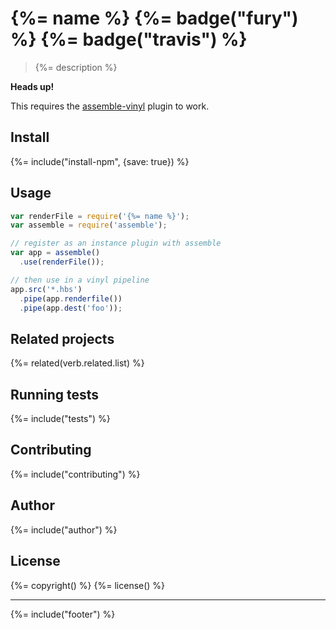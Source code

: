 # {%= name %} {%= badge("fury") %} {%= badge("travis") %}

> {%= description %}

**Heads up!**

This requires the [assemble-vinyl](https://github.com/assemble/assemble-vinyl) plugin to work.

## Install
{%= include("install-npm", {save: true}) %}

## Usage

```js
var renderFile = require('{%= name %}');
var assemble = require('assemble');

// register as an instance plugin with assemble
var app = assemble()
  .use(renderFile());

// then use in a vinyl pipeline
app.src('*.hbs')
  .pipe(app.renderfile())
  .pipe(app.dest('foo'));
```

## Related projects
{%= related(verb.related.list) %}  

## Running tests
{%= include("tests") %}

## Contributing
{%= include("contributing") %}

## Author
{%= include("author") %}

## License
{%= copyright() %}
{%= license() %}

***

{%= include("footer") %}
